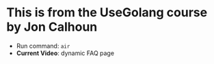 # This is from the UseGolang course by Jon Calhoun

- Run command: `air`
- **Current Video**: dynamic FAQ page
